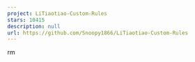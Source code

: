 ```yaml
---
project: LiTiaotiao-Custom-Rules
stars: 10415
description: null
url: https://github.com/Snoopy1866/LiTiaotiao-Custom-Rules
---
```


rm
